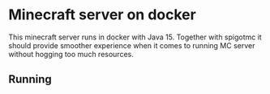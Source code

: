 # Minecraft server on docker

This minecraft server runs in docker with Java 15.
Together with spigotmc it should provide smoother experience when
it comes to running MC server without hogging too much resources.

## Running

